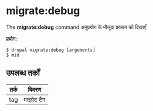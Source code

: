 # migrate:debug
The **migrate:debug** command अनुप्रयोग के मौजूदा प्रवसन को दिखाएँ

**प्रयोग:**
```
$ drupal migrate:debug [arguments] 
$ mid  
```

## उपलब्ध तर्कों  
तर्क | विवरण
---------|-------------
tag | माइग्रेट टैग
